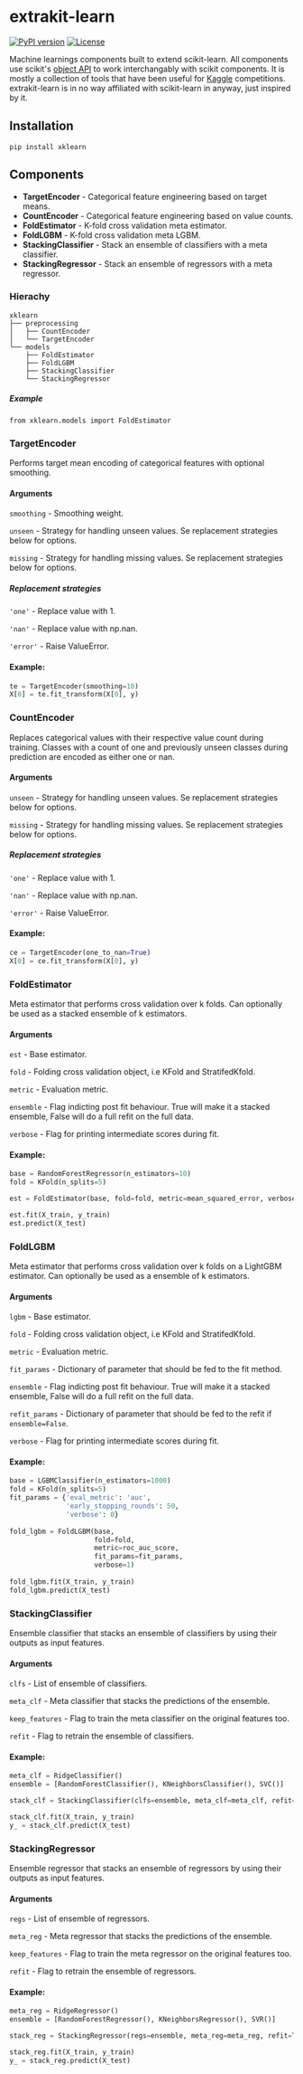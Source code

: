 # extrakit-learn

[![PyPI version](https://badge.fury.io/py/xklearn.svg)](https://pypi.python.org/pypi/xklearn/) 
[![License](https://img.shields.io/badge/license-MIT-blue.svg)](https://github.com/simon-larsson/extrakit-learn/blob/master/LICENSE)

Machine learnings components built to extend scikit-learn. All components use scikit's [object API](https://scikit-learn.org/stable/developers/contributing.html#apis-of-scikit-learn-objects) to work interchangably with scikit components. It is mostly a collection of tools that have been useful for [Kaggle](https://www.kaggle.com) competitions. extrakit-learn is in no way affiliated with scikit-learn in anyway, just inspired by it.

## Installation

    pip install xklearn

## Components
- **TargetEncoder** - Categorical feature engineering based on target means.
- **CountEncoder** - Categorical feature engineering based on value counts.
- **FoldEstimator** - K-fold cross validation meta estimator.
- **FoldLGBM** - K-fold cross validation meta LGBM.
- **StackingClassifier** - Stack an ensemble of classifiers with a meta classifier.
- **StackingRegressor** - Stack an ensemble of regressors with a meta regressor.

### Hierachy
    xklearn
    ├── preprocessing
    │   ├── CountEncoder      
    │   └── TargetEncoder    
    └── models
        ├── FoldEstimator
        ├── FoldLGBM
        ├── StackingClassifier
        └── StackingRegressor

##### Example

    from xklearn.models import FoldEstimator

### TargetEncoder
Performs target mean encoding of categorical features with optional smoothing.

#### Arguments
`smoothing` - Smoothing weight.

`unseen` - Strategy for handling unseen values. Se replacement strategies below for options.

`missing` - Strategy for handling missing values. Se replacement strategies below for options.

##### Replacement strategies

`'one'` - Replace value with 1.

`'nan'` - Replace value with np.nan.

`'error'` - Raise ValueError.

#### Example:

```python
te = TargetEncoder(smoothing=10)
X[0] = te.fit_transform(X[0], y)
```

### CountEncoder
Replaces categorical values with their respective value count during training. Classes with a count of one and previously unseen classes during prediction are encoded as either one or nan.

#### Arguments
`unseen` - Strategy for handling unseen values. Se replacement strategies below for options.

`missing` - Strategy for handling missing values. Se replacement strategies below for options.

##### Replacement strategies

`'one'` - Replace value with 1.

`'nan'` - Replace value with np.nan.

`'error'` - Raise ValueError.

#### Example:
```python
ce = TargetEncoder(one_to_nan=True)
X[0] = ce.fit_transform(X[0], y)
```

### FoldEstimator
Meta estimator that performs cross validation over k folds. Can optionally be used as a stacked ensemble of k estimators.

#### Arguments
`est` - Base estimator.

`fold` - Folding cross validation object, i.e KFold and StratifedKfold.

`metric` - Evaluation metric.

`ensemble` - Flag indicting post fit behaviour. True will make it a stacked ensemble, False will do a full refit on the full data.

`verbose` - Flag for printing intermediate scores during fit.

#### Example:
```python
base = RandomForestRegressor(n_estimators=10)
fold = KFold(n_splits=5)

est = FoldEstimator(base, fold=fold, metric=mean_squared_error, verbose=1)

est.fit(X_train, y_train)
est.predict(X_test)
```

### FoldLGBM
Meta estimator that performs cross validation over k folds on a LightGBM estimator. Can optionally be used as a ensemble of k estimators.

#### Arguments
`lgbm` - Base estimator.

`fold` - Folding cross validation object, i.e KFold and StratifedKfold.

`metric` - Evaluation metric.

`fit_params` - Dictionary of parameter that should be fed to the fit method.

`ensemble` - Flag indicting post fit behaviour. True will make it a stacked ensemble, False will do a full refit on the full data.

`refit_params` - Dictionary of parameter that should be fed to the refit if `ensemble=False`.

`verbose` - Flag for printing intermediate scores during fit.

#### Example:
```python
base = LGBMClassifier(n_estimators=1000)
fold = KFold(n_splits=5)
fit_params = {'eval_metric': 'auc',
              'early_stopping_rounds': 50,
              'verbose': 0}
              
fold_lgbm = FoldLGBM(base, 
                     fold=fold, 
                     metric=roc_auc_score,
                     fit_params=fit_params,
                     verbose=1)
               
fold_lgbm.fit(X_train, y_train)
fold_lgbm.predict(X_test)
```

### StackingClassifier
Ensemble classifier that stacks an ensemble of classifiers by using their outputs as input features.

#### Arguments
`clfs` - List of ensemble of classifiers.

`meta_clf` - Meta classifier that stacks the predictions of the ensemble.

`keep_features` - Flag to train the meta classifier on the original features too.

`refit` - Flag to retrain the ensemble of classifiers.

#### Example:
```python
meta_clf = RidgeClassifier()
ensemble = [RandomForestClassifier(), KNeighborsClassifier(), SVC()]

stack_clf = StackingClassifier(clfs=ensemble, meta_clf=meta_clf, refit=True)

stack_clf.fit(X_train, y_train)
y_ = stack_clf.predict(X_test)
```

### StackingRegressor
Ensemble regressor that stacks an ensemble of regressors by using their outputs as input features.

#### Arguments
`regs` - List of ensemble of regressors.

`meta_reg` - Meta regressor that stacks the predictions of the ensemble.

`keep_features` - Flag to train the meta regressor on the original features too.

`refit` - Flag to retrain the ensemble of regressors.

#### Example:
```python
meta_reg = RidgeRegressor()
ensemble = [RandomForestRegressor(), KNeighborsRegressor(), SVR()]

stack_reg = StackingRegressor(regs=ensemble, meta_reg=meta_reg, refit=True)

stack_reg.fit(X_train, y_train)
y_ = stack_reg.predict(X_test)
```
